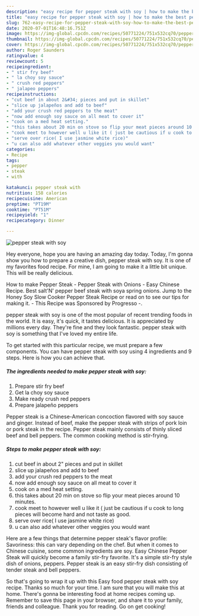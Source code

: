 ```yaml
---
description: "easy recipe for pepper steak with soy | how to make the best pepper steak with soy"
title: "easy recipe for pepper steak with soy | how to make the best pepper steak with soy"
slug: 762-easy-recipe-for-pepper-steak-with-soy-how-to-make-the-best-pepper-steak-with-soy
date: 2020-07-01T16:48:16.751Z
image: https://img-global.cpcdn.com/recipes/50771224/751x532cq70/pepper-steak-with-soy-recipe-main-photo.jpg
thumbnail: https://img-global.cpcdn.com/recipes/50771224/751x532cq70/pepper-steak-with-soy-recipe-main-photo.jpg
cover: https://img-global.cpcdn.com/recipes/50771224/751x532cq70/pepper-steak-with-soy-recipe-main-photo.jpg
author: Roger Saunders
ratingvalue: 4
reviewcount: 5
recipeingredient:
- " stir fry beef"
- " la choy soy sauce"
- " crush red peppers"
- " jalapeo peppers"
recipeinstructions:
- "cut beef in about 2&#34; pieces and put in skillet"
- "slice up jalapeños and add to beef"
- "add your crush red peppers to the meat"
- "now add enough soy sauce on all meat to cover it"
- "cook on a med heat setting."
- "this takes about 20 min on stove so flip your meat pieces around 10 minutes."
- "cook meet to however well u like it ( just be cautious if u cook to long pieces will become hard and not taste as good."
- "serve over rice( I use jasmine white rice)"
- "u can also add whatever other veggies you would want"
categories:
- Recipe
tags:
- pepper
- steak
- with

katakunci: pepper steak with 
nutrition: 158 calories
recipecuisine: American
preptime: "PT19M"
cooktime: "PT51M"
recipeyield: "1"
recipecategory: Dinner

---
```



![pepper steak with soy](https://img-global.cpcdn.com/recipes/50771224/751x532cq70/pepper-steak-with-soy-recipe-main-photo.jpg)

Hey everyone, hope you are having an amazing day today. Today, I'm gonna show you how to prepare a creative dish, pepper steak with soy. It is one of my favorites food recipe. For mine, I am going to make it a little bit unique. This will be really delicious.

How to make Pepper Steak - Pepper Steak with Onions - Easy Chinese Recipe. Best salt&#39;N&#39; pepper beef steak with soya spring onions. Jump to the Honey Soy Slow Cooker Pepper Steak Recipe or read on to see our tips for making it. - This Recipe was Sponsored by Progresso -.

pepper steak with soy is one of the most popular of recent trending foods in the world. It is easy, it's quick, it tastes delicious. It is appreciated by millions every day. They're fine and they look fantastic. pepper steak with soy is something that I've loved my entire life.


To get started with this particular recipe, we must prepare a few components. You can have pepper steak with soy using 4 ingredients and 9 steps. Here is how you can achieve that.

<!--inarticleads1-->

##### The ingredients needed to make pepper steak with soy:

1. Prepare  stir fry beef
1. Get  la choy soy sauce
1. Make ready  crush red peppers
1. Prepare  jalapeño peppers


Pepper steak is a Chinese-American concoction flavored with soy sauce and ginger. Instead of beef, make the pepper steak with strips of pork loin or pork steak in the recipe. Pepper steak mainly consists of thinly sliced beef and bell peppers. The common cooking method is stir-frying. 

<!--inarticleads2-->

##### Steps to make pepper steak with soy:

1. cut beef in about 2&#34; pieces and put in skillet
1. slice up jalapeños and add to beef
1. add your crush red peppers to the meat
1. now add enough soy sauce on all meat to cover it
1. cook on a med heat setting.
1. this takes about 20 min on stove so flip your meat pieces around 10 minutes.
1. cook meet to however well u like it ( just be cautious if u cook to long pieces will become hard and not taste as good.
1. serve over rice( I use jasmine white rice)
1. u can also add whatever other veggies you would want


Here are a few things that determine pepper steak&#39;s flavor profile: Savoriness: this can vary depending on the chef. But when it comes to Chinese cuisine, some common ingredients are soy. Easy Chinese Pepper Steak will quickly become a family stir-fry favorite. It&#39;s a simple stir-fry style dish of onions, peppers. Pepper steak is an easy stir-fry dish consisting of tender steak and bell peppers. 

So that's going to wrap it up with this Easy food pepper steak with soy recipe. Thanks so much for your time. I am sure that you will make this at home. There's gonna be interesting food at home recipes coming up. Remember to save this page in your browser, and share it to your family, friends and colleague. Thank you for reading. Go on get cooking!
